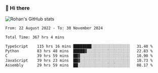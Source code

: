 ### 👋 Hi there 

<!--
**rohznmdev/rohznmdev** is a ✨ _special_ ✨ repository because its `README.md` (this file) appears on your GitHub profile.

Here are some ideas to get you started:

- 🔭 I’m currently working on ...
- 🌱 I’m currently learning Ruby and Ruby on Rails
- 👯 I’m looking to collaborate on ...
- 🤔 I’m looking for help with ...
- 💬 Ask me about ...
- 📫 How to reach me: ...
- 😄 Pronouns: ...
- ⚡ Fun fact: ...
-->
![Rohan's GitHub stats](https://github-readme-stats.vercel.app/api?username=rohznmdev&theme=dark&show_icons=true)

<!--START_SECTION:waka-->

```txt
From: 22 August 2022 - To: 30 November 2024

Total Time: 367 hrs 4 mins

TypeScript    115 hrs 16 mins ████████░░░░░░░░░░░░░░░░░   31.40 %
Python        83 hrs 48 mins  █████▓░░░░░░░░░░░░░░░░░░░   22.83 %
C             39 hrs 59 mins  ██▓░░░░░░░░░░░░░░░░░░░░░░   10.90 %
JavaScript    39 hrs 23 mins  ██▓░░░░░░░░░░░░░░░░░░░░░░   10.73 %
Assembly      29 hrs 59 mins  ██░░░░░░░░░░░░░░░░░░░░░░░   08.17 %
```

<!--END_SECTION:waka-->
